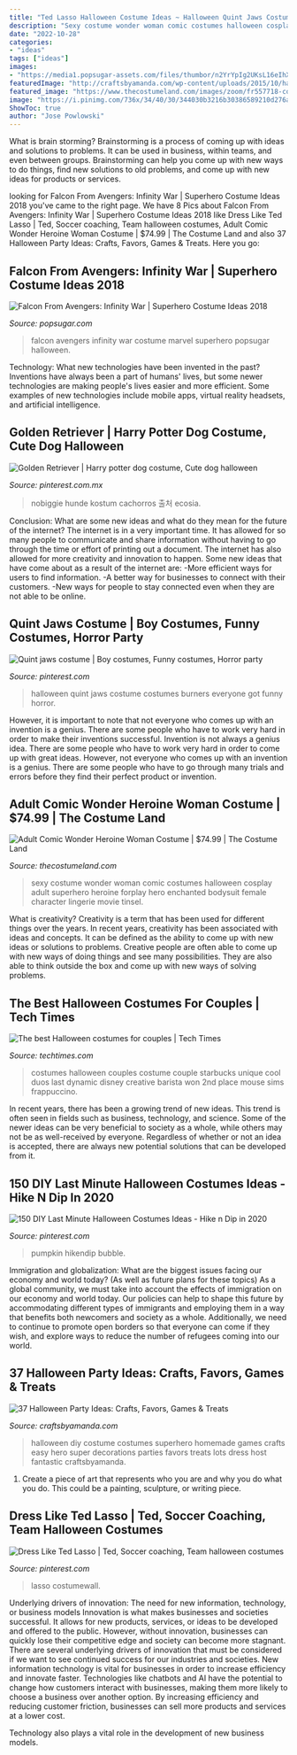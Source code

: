 ```yaml
---
title: "Ted Lasso Halloween Costume Ideas ~ Halloween Quint Jaws Costume Costumes Burners Everyone Got Funny Horror"
description: "Sexy costume wonder woman comic costumes halloween cosplay adult superhero heroine forplay hero enchanted bodysuit female character lingerie movie tinsel"
date: "2022-10-28"
categories:
- "ideas"
tags: ["ideas"]
images:
- "https://media1.popsugar-assets.com/files/thumbor/n2YrYpIg2UKsL16eIhXuxKhH2RI/fit-in/1024x1024/filters:format_auto-!!-:strip_icc-!!-/2016/08/22/919/n/1922283/a70f428f_falon/i/Falcon-From-Avengers-Infinity-War.jpg"
featuredImage: "http://craftsbyamanda.com/wp-content/uploads/2015/10/halloween-party-ideas-kids-costumes1.jpg"
featured_image: "https://www.thecostumeland.com/images/zoom/fr557718-comic-wonder-heroine-woman-halloween-costumes_2.jpg"
image: "https://i.pinimg.com/736x/34/40/30/344030b3216b30386589210d276a4fa3.jpg"
ShowToc: true
author: "Jose Powlowski"
---
```



What is brain storming?
Brainstorming is a process of coming up with ideas and solutions to problems. It can be used in business, within teams, and even between groups. Brainstorming can help you come up with new ways to do things, find new solutions to old problems, and come up with new ideas for products or services.

	

		
looking for Falcon From Avengers: Infinity War | Superhero Costume Ideas 2018 you've came to the right page. We have 8 Pics about Falcon From Avengers: Infinity War | Superhero Costume Ideas 2018 like Dress Like Ted Lasso | Ted, Soccer coaching, Team halloween costumes, Adult Comic Wonder Heroine Woman Costume | $74.99 | The Costume Land and also 37 Halloween Party Ideas: Crafts, Favors, Games &amp; Treats. Here you go:
		
    
## Falcon From Avengers: Infinity War | Superhero Costume Ideas 2018

<img loading=lazy src="https://media1.popsugar-assets.com/files/thumbor/n2YrYpIg2UKsL16eIhXuxKhH2RI/fit-in/1024x1024/filters:format_auto-!!-:strip_icc-!!-/2016/08/22/919/n/1922283/a70f428f_falon/i/Falcon-From-Avengers-Infinity-War.jpg" onerror="this.onerror=null;this.src='https://tse4.mm.bing.net/th?id=OIP.HztxpxA0kvcttDToKW-c-wHaKY&amp;pid=15.1';" alt="Falcon From Avengers: Infinity War | Superhero Costume Ideas 2018">

_Source: popsugar.com_

>falcon avengers infinity war costume marvel superhero popsugar halloween. 

	

Technology: What new technologies have been invented in the past?
Inventions have always been a part of humans' lives, but some newer technologies are making people's lives easier and more efficient. Some examples of new technologies include mobile apps, virtual reality headsets, and artificial intelligence.

    
## Golden Retriever | Harry Potter Dog Costume, Cute Dog Halloween

<img loading=lazy src="https://i.pinimg.com/736x/64/0e/47/640e478724e7603e36d021246b0f00b6--harry-potter-dog-costume-pet-costumes.jpg" onerror="this.onerror=null;this.src='https://tse1.mm.bing.net/th?id=OIP.a2Iql0Qr5Ov0N9lmI6kLCgDIEs&amp;pid=15.1';" alt="Golden Retriever | Harry potter dog costume, Cute dog halloween">

_Source: pinterest.com.mx_

>nobiggie hunde kostum cachorros 출처 ecosia. 

	

Conclusion: What are some new ideas and what do they mean for the future of the internet?
The internet is in a very important time. It has allowed for so many people to communicate and share information without having to go through the time or effort of printing out a document. The internet has also allowed for more creativity and innovation to happen. Some new ideas that have come about as a result of the internet are: 
-More efficient ways for users to find information.
-A better way for businesses to connect with their customers. 
-New ways for people to stay connected even when they are not able to be online.

    
## Quint Jaws Costume | Boy Costumes, Funny Costumes, Horror Party

<img loading=lazy src="https://i.pinimg.com/originals/38/e4/f8/38e4f88256d524d96267cc9dc11a7063.jpg" onerror="this.onerror=null;this.src='https://tse1.mm.bing.net/th?id=OIP.3NhFdR15r76mrK7NwEKE9wHaGc&amp;pid=15.1';" alt="Quint jaws costume | Boy costumes, Funny costumes, Horror party">

_Source: pinterest.com_

>halloween quint jaws costume costumes burners everyone got funny horror. 

	

However, it is important to note that not everyone who comes up with an invention is a genius. There are some people who have to work very hard in order to make their inventions successful.
Invention is not always a genius idea. There are some people who have to work very hard in order to come up with great ideas. However, not everyone who comes up with an invention is a genius. There are some people who have to go through many trials and errors before they find their perfect product or invention.

    
## Adult Comic Wonder Heroine Woman Costume | $74.99 | The Costume Land

<img loading=lazy src="https://www.thecostumeland.com/images/zoom/fr557718-comic-wonder-heroine-woman-halloween-costumes_2.jpg" onerror="this.onerror=null;this.src='https://tse4.mm.bing.net/th?id=OIP.RugP0lHExFnH-MUE7vmI0QHaMW&amp;pid=15.1';" alt="Adult Comic Wonder Heroine Woman Costume | $74.99 | The Costume Land">

_Source: thecostumeland.com_

>sexy costume wonder woman comic costumes halloween cosplay adult superhero heroine forplay hero enchanted bodysuit female character lingerie movie tinsel. 

	

What is creativity?
Creativity is a term that has been used for different things over the years. In recent years, creativity has been associated with ideas and concepts. It can be defined as the ability to come up with new ideas or solutions to problems. Creative people are often able to come up with new ways of doing things and see many possibilities. They are also able to think outside the box and come up with new ways of solving problems.

    
## The Best Halloween Costumes For Couples | Tech Times

<img loading=lazy src="http://i.imgur.com/O5g3306.jpg" onerror="this.onerror=null;this.src='https://tse2.mm.bing.net/th?id=OIP.riRVRZtq6ShvtIKFv8HV9gHaJ4&amp;pid=15.1';" alt="The best Halloween costumes for couples | Tech Times">

_Source: techtimes.com_

>costumes halloween couples costume couple starbucks unique cool duos last dynamic disney creative barista won 2nd place mouse sims frappuccino. 

	

In recent years, there has been a growing trend of new ideas. This trend is often seen in fields such as business, technology, and science. Some of the newer ideas can be very beneficial to society as a whole, while others may not be as well-received by everyone. Regardless of whether or not an idea is accepted, there are always new potential solutions that can be developed from it.

    
## 150 DIY Last Minute Halloween Costumes Ideas - Hike N Dip In 2020

<img loading=lazy src="https://i.pinimg.com/originals/26/41/cc/2641ccb8a994de0fad999c4918ac9fe5.jpg" onerror="this.onerror=null;this.src='https://tse1.mm.bing.net/th?id=OIP.9lL-1cc5lpxli9lNtdzkHgHaJ4&amp;pid=15.1';" alt="150 DIY Last Minute Halloween Costumes Ideas - Hike n Dip in 2020">

_Source: pinterest.com_

>pumpkin hikendip bubble. 

	

Immigration and globalization: What are the biggest issues facing our economy and world today? (As well as future plans for these topics)
As a global community, we must take into account the effects of immigration on our economy and world today. Our policies can help to shape this future by accommodating different types of immigrants and employing them in a way that benefits both newcomers and society as a whole. Additionally, we need to continue to promote open borders so that everyone can come if they wish, and explore ways to reduce the number of refugees coming into our world.

    
## 37 Halloween Party Ideas: Crafts, Favors, Games &amp; Treats

<img loading=lazy src="http://craftsbyamanda.com/wp-content/uploads/2015/10/halloween-party-ideas-kids-costumes1.jpg" onerror="this.onerror=null;this.src='https://tse2.mm.bing.net/th?id=OIP.kL5oXa4PAjmahQFa_uBI1gHaJC&amp;pid=15.1';" alt="37 Halloween Party Ideas: Crafts, Favors, Games &amp; Treats">

_Source: craftsbyamanda.com_

>halloween diy costume costumes superhero homemade games crafts easy hero super decorations parties favors treats lots dress host fantastic craftsbyamanda. 

	

1. Create a piece of art that represents who you are and why you do what you do. This could be a painting, sculpture, or writing piece. 

    
## Dress Like Ted Lasso | Ted, Soccer Coaching, Team Halloween Costumes

<img loading=lazy src="https://i.pinimg.com/736x/34/40/30/344030b3216b30386589210d276a4fa3.jpg" onerror="this.onerror=null;this.src='https://tse3.mm.bing.net/th?id=OIP.dZEP0LdWKh0asZo_4wvKYwAAAA&amp;pid=15.1';" alt="Dress Like Ted Lasso | Ted, Soccer coaching, Team halloween costumes">

_Source: pinterest.com_

>lasso costumewall. 

	

Underlying drivers of innovation: The need for new information, technology, or business models
Innovation is what makes businesses and societies successful. It allows for new products, services, or ideas to be developed and offered to the public. However, without innovation, businesses can quickly lose their competitive edge and society can become more stagnant. There are several underlying drivers of innovation that must be considered if we want to see continued success for our industries and societies.
New information technology is vital for businesses in order to increase efficiency and innovate faster. Technologies like chatbots and AI have the potential to change how customers interact with businesses, making them more likely to choose a business over another option. By increasing efficiency and reducing customer friction, businesses can sell more products and services at a lower cost.

Technology also plays a vital role in the development of new business models.

